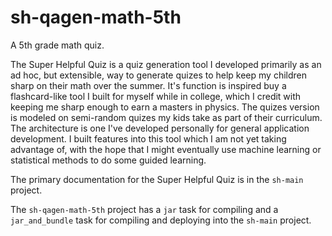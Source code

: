  # sh-qagen-math-5th
A 5th grade math quiz.

The Super Helpful Quiz is a quiz generation tool I developed primarily as an ad hoc, but extensible, way to generate quizes to help keep my children sharp on their math over the summer. It's function is inspired buy a flashcard-like tool I built for myself while in college, which I credit with keeping me sharp enough to earn a masters in physics. The quizes version is modeled on semi-random quizes my kids take as part of their curriculum. The architecture is one I've developed personally for general application development. I built features into this tool which I am not yet taking advantage of, with the hope that I might eventually use machine learning or statistical methods to do some guided learning.

The primary documentation for the Super Helpful Quiz is in the `sh-main` project. 

The `sh-qagen-math-5th` project has a `jar` task for compiling and a `jar_and_bundle` task for compiling and deploying into the `sh-main` project.
